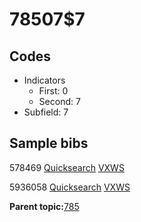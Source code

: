 # 78507$7

## Codes

-   Indicators
    -   First: 0
    -   Second: 7
-   Subfield: 7

## Sample bibs

578469 [Quicksearch](https://search.library.yale.edu/catalog/578469) [VXWS](http://prodorbis.library.yale.edu:7014/vxws/GetHoldingsService?bibId=578469)

5936058 [Quicksearch](https://search.library.yale.edu/catalog/5936058) [VXWS](http://prodorbis.library.yale.edu:7014/vxws/GetHoldingsService?bibId=5936058)

**Parent topic:**[785](../../tags/785/785.md)

